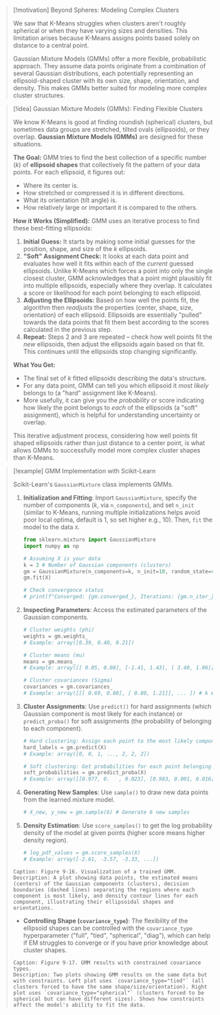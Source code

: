 > [!motivation] Beyond Spheres: Modeling Complex Clusters
>
> We saw that K-Means struggles when clusters aren't roughly spherical or when they have varying sizes and densities. This limitation arises because K-Means assigns points based solely on distance to a central point.
>
> Gaussian Mixture Models (GMMs) offer a more flexible, probabilistic approach. They assume data points originate from a combination of several Gaussian distributions, each potentially representing an ellipsoid-shaped cluster with its own size, shape, orientation, and density. This makes GMMs better suited for modeling more complex cluster structures.

> [!idea] Gaussian Mixture Models (GMMs): Finding Flexible Clusters
>
> We know K-Means is good at finding roundish (spherical) clusters, but sometimes data groups are stretched, tilted ovals (ellipsoids), or they overlap. **Gaussian Mixture Models (GMMs)** are designed for these situations.
>
> **The Goal:** GMM tries to find the best collection of a specific number ($k$) of **ellipsoid shapes** that collectively fit the pattern of your data points. For each ellipsoid, it figures out:
> * Where its center is.
> * How stretched or compressed it is in different directions.
> * What its orientation (tilt angle) is.
> * How relatively large or important it is compared to the others.
>
> **How it Works (Simplified):**
> GMM uses an iterative process to find these best-fitting ellipsoids:
> 1.  **Initial Guess:** It starts by making some initial guesses for the position, shape, and size of the $k$ ellipsoids.
> 2.  **"Soft" Assignment Check:** It looks at each data point and evaluates how well it fits within each of the *current* guessed ellipsoids. Unlike K-Means which forces a point into only the single closest cluster, GMM acknowledges that a point might plausibly fit into multiple ellipsoids, especially where they overlap. It calculates a score or likelihood for each point belonging to each ellipsoid.
> 3.  **Adjusting the Ellipsoids:** Based on how well the points fit, the algorithm then *readjusts* the properties (center, shape, size, orientation) of each ellipsoid. Ellipsoids are essentially "pulled" towards the data points that fit them best according to the scores calculated in the previous step.
> 4.  **Repeat:** Steps 2 and 3 are repeated – check how well points fit the *new* ellipsoids, then adjust the ellipsoids again based on that fit. This continues until the ellipsoids stop changing significantly.
>
> **What You Get:**
> * The final set of $k$ fitted ellipsoids describing the data's structure.
> * For any data point, GMM can tell you which ellipsoid it *most likely* belongs to (a "hard" assignment like K-Means).
> * More usefully, it can give you the *probability* or score indicating how likely the point belongs to *each* of the ellipsoids (a "soft" assignment), which is helpful for understanding uncertainty or overlap.
>
> This iterative adjustment process, considering how well points fit shaped ellipsoids rather than just distance to a center point, is what allows GMMs to successfully model more complex cluster shapes than K-Means.

> [!example] GMM Implementation with Scikit-Learn
>
> Scikit-Learn's `GaussianMixture` class implements GMMs.
>
> 1.  **Initialization and Fitting**: Import `GaussianMixture`, specify the number of components ($k$, via `n_components`), and set `n_init` (similar to K-Means, running multiple initializations helps avoid poor local optima, default is 1, so set higher e.g., 10). Then, `fit` the model to the data `X`.
>     ```python
>     from sklearn.mixture import GaussianMixture
>     import numpy as np
>
>     # Assuming X is your data
>     k = 3 # Number of Gaussian components (clusters)
>     gm = GaussianMixture(n_components=k, n_init=10, random_state=42)
>     gm.fit(X)
>
>     # Check convergence status
>     # print(f"Converged: {gm.converged_}, Iterations: {gm.n_iter_}")
>     ```
>
> 2.  **Inspecting Parameters**: Access the estimated parameters of the Gaussian components.
>     ```python
>     # Cluster weights (phi)
>     weights = gm.weights_
>     # Example: array([0.39, 0.40, 0.21])
>
>     # Cluster means (mu)
>     means = gm.means_
>     # Example: array([[ 0.05, 0.08], [-1.41, 1.43], [ 3.40, 1.06]])
>
>     # Cluster covariances (Sigma)
>     covariances = gm.covariances_
>     # Example: array([[[ 0.69, 0.80], [ 0.80, 1.21]], ... ]) # k matrices
>     ```
>
> 3.  **Cluster Assignments**: Use `predict()` for hard assignments (which Gaussian component is most likely for each instance) or `predict_proba()` for soft assignments (the probability of belonging to each component).
>     ```python
>     # Hard clustering: Assign each point to the most likely component
>     hard_labels = gm.predict(X)
>     # Example: array([0, 0, 1, ..., 2, 2, 2])
>
>     # Soft clustering: Get probabilities for each point belonging to each component
>     soft_probabilities = gm.predict_proba(X)
>     # Example: array([[0.977, 0.   , 0.023], [0.983, 0.001, 0.016], ...])
>     ```
>
> 4.  **Generating New Samples**: Use `sample()` to draw new data points from the learned mixture model.
>     ```python
>     # X_new, y_new = gm.sample(6) # Generate 6 new samples
>     ```
>
> 5.  **Density Estimation**: Use `score_samples()` to get the log probability density of the model at given points (higher score means higher density region).
>     ```python
>     # log_pdf_values = gm.score_samples(X)
>     # Example: array([-2.61, -3.57, -3.33, ...])
>     ```
> ```image_goes_here
> Caption: Figure 9-16. Visualization of a trained GMM.
> Description: A plot showing data points, the estimated means (centers) of the Gaussian components (clusters), decision boundaries (dashed lines) separating the regions where each component is most likely, and density contour lines for each component, illustrating their ellipsoidal shapes and orientations.
> ```
>
> * **Controlling Shape (`covariance_type`)**: The flexibility of the ellipsoid shapes can be controlled with the `covariance_type` hyperparameter ("full", "tied", "spherical", "diag"), which can help if EM struggles to converge or if you have prior knowledge about cluster shapes.
> ```image_goes_here
> Caption: Figure 9-17. GMM results with constrained covariance types.
> Description: Two plots showing GMM results on the same data but with constraints. Left plot uses `covariance_type="tied"` (all clusters forced to have the same shape/size/orientation). Right plot uses `covariance_type="spherical"` (clusters forced to be spherical but can have different sizes). Shows how constraints affect the model's ability to fit the data.
> ```